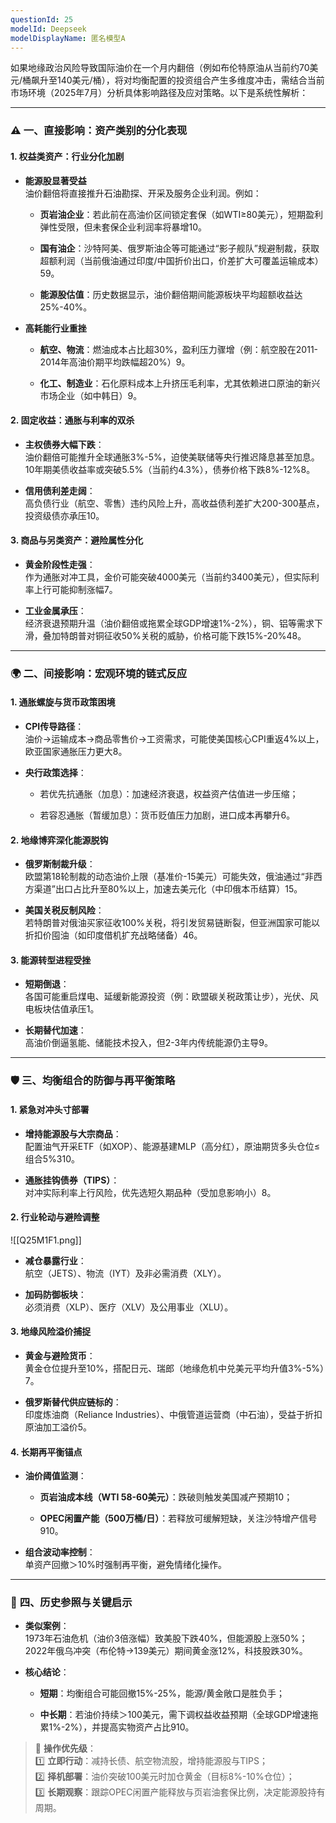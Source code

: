 ```yaml
---
questionId: 25
modelId: Deepseek
modelDisplayName: 匿名模型A
---
```

如果地缘政治风险导致国际油价在一个月内翻倍（例如布伦特原油从当前约70美元/桶飙升至140美元/桶），将对均衡配置的投资组合产生多维度冲击，需结合当前市场环境（2025年7月）分析具体影响路径及应对策略。以下是系统性解析：

---

### ⚠️ **一、直接影响：资产类别的分化表现**

#### **1. 权益类资产：行业分化加剧**

- **能源股显著受益**  
    油价翻倍将直接推升石油勘探、开采及服务企业利润。例如：
    
    - **页岩油企业**：若此前在高油价区间锁定套保（如WTI≥80美元），短期盈利弹性受限，但未套保企业利润率将暴增10。
        
    - **国有油企**：沙特阿美、俄罗斯油企等可能通过“影子舰队”规避制裁，获取超额利润（当前俄油通过印度/中国折价出口，价差扩大可覆盖运输成本）59。
        
    - **能源股估值**：历史数据显示，油价翻倍期间能源板块平均超额收益达25%-40%。
        
- **高耗能行业重挫**
    
    - **航空、物流**：燃油成本占比超30%，盈利压力骤增（例：航空股在2011-2014年高油价期平均跌幅超20%）9。
        
    - **化工、制造业**：石化原料成本上升挤压毛利率，尤其依赖进口原油的新兴市场企业（如中韩日）9。
        

#### **2. 固定收益：通胀与利率的双杀**

- **主权债券大幅下跌**：  
    油价翻倍可能推升全球通胀3%-5%，迫使美联储等央行推迟降息甚至加息。10年期美债收益率或突破5.5%（当前约4.3%），债券价格下跌8%-12%8。
    
- **信用债利差走阔**：  
    高负债行业（航空、零售）违约风险上升，高收益债利差扩大200-300基点，投资级债亦承压10。
    

#### **3. 商品与另类资产：避险属性分化**

- **黄金阶段性走强**：  
    作为通胀对冲工具，金价可能突破4000美元（当前约3400美元），但实际利率上行可能抑制涨幅7。
    
- **工业金属承压**：  
    经济衰退预期升温（油价翻倍或拖累全球GDP增速1%-2%），铜、铝等需求下滑，叠加特朗普对铜征收50%关税的威胁，价格可能下跌15%-20%48。
    

---

### 🌍 **二、间接影响：宏观环境的链式反应**

#### **1. 通胀螺旋与货币政策困境**

- **CPI传导路径**：  
    油价→运输成本→商品零售价→工资需求，可能使美国核心CPI重返4%以上，欧亚国家通胀压力更大8。
    
- **央行政策选择**：
    
    - 若优先抗通胀（加息）：加速经济衰退，权益资产估值进一步压缩；
        
    - 若容忍通胀（暂缓加息）：货币贬值压力加剧，进口成本再攀升6。
        

#### **2. 地缘博弈深化能源脱钩**

- **俄罗斯制裁升级**：  
    欧盟第18轮制裁的动态油价上限（基准价-15美元）可能失效，俄油通过“非西方渠道”出口占比升至80%以上，加速去美元化（中印俄本币结算）15。
    
- **美国关税反制风险**：  
    若特朗普对俄油买家征收100%关税，将引发贸易链断裂，但亚洲国家可能以折扣价囤油（如印度借机扩充战略储备）46。
    

#### **3. 能源转型进程受挫**

- **短期倒退**：  
    各国可能重启煤电、延缓新能源投资（例：欧盟碳关税政策让步），光伏、风电板块估值承压1。
    
- **长期替代加速**：  
    高油价倒逼氢能、储能技术投入，但2-3年内传统能源仍主导9。
    

---

### 🛡️ **三、均衡组合的防御与再平衡策略**

#### **1. 紧急对冲头寸部署**

- **增持能源股与大宗商品**：  
    配置油气开采ETF（如XOP）、能源基建MLP（高分红），原油期货多头仓位≤组合5%310。
    
- **通胀挂钩债券（TIPS）**：  
    对冲实际利率上行风险，优先选短久期品种（受加息影响小）8。
    

#### **2. 行业轮动与避险调整**

![[Q25M1F1.png]]

- **减仓暴露行业**：  
    航空（JETS）、物流（IYT）及非必需消费（XLY）。
    
- **加码防御板块**：  
    必须消费（XLP）、医疗（XLV）及公用事业（XLU）。
    

#### **3. 地缘风险溢价捕捉**

- **黄金与避险货币**：  
    黄金仓位提升至10%，搭配日元、瑞郎（地缘危机中兑美元平均升值3%-5%）7。
    
- **俄罗斯替代供应链标的**：  
    印度炼油商（Reliance Industries）、中俄管道运营商（中石油），受益于折扣原油加工溢价5。
    

#### **4. 长期再平衡锚点**

- **油价阈值监测**：
    
    - **页岩油成本线（WTI 58-60美元）**：跌破则触发美国减产预期10；
        
    - **OPEC闲置产能（500万桶/日）**：若释放可缓解短缺，关注沙特增产信号910。
        
- **组合波动率控制**：  
    单资产回撤＞10%时强制再平衡，避免情绪化操作。
    

---

### 💎 **四、历史参照与关键启示**

- **类似案例**：  
    1973年石油危机（油价3倍涨幅）致美股下跌40%，但能源股上涨50%；2022年俄乌冲突（布伦特→139美元）期间黄金涨12%，科技股跌30%。
    
- **核心结论**：
    
    - **短期**：均衡组合可能回撤15%-25%，能源/黄金敞口是胜负手；
        
    - **中长期**：若油价持续＞100美元，需下调权益收益预期（全球GDP增速拖累1%-2%），并提高实物资产占比910。
        

> 📌 **操作优先级**：  
> 1️⃣ **立即行动**：减持长债、航空物流股，增持能源股与TIPS；  
> 2️⃣ **择机部署**：油价突破100美元时加仓黄金（目标8%-10%仓位）；  
> 3️⃣ **长期观察**：跟踪OPEC闲置产能释放与页岩油套保比例，决定能源股持有周期。